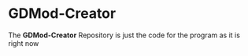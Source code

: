 # GDMod-Creator
The <b>GDMod-Creator</b> Repository is just the code for the program as it is right now
